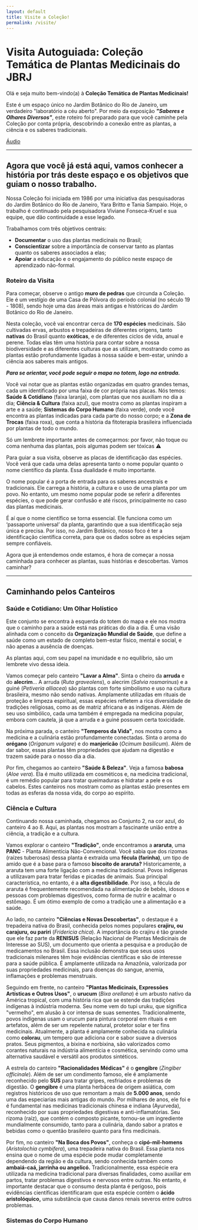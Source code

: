```yaml
---
layout: default
title: Visite a Coleção!
permalink: /visite/
---
```


# Visita Autoguiada: Coleção Temática de Plantas Medicinais do JBRJ

Olá e seja muito bem-vindo(a) à **Coleção Temática de Plantas Medicinais!** 

Este é um espaço único no Jardim Botânico do Rio de Janeiro, um verdadeiro "laboratório a céu aberto".
Por meio da exposição ***"Saberes e Olhares Diversos"***, este roteiro foi preparado para que você caminhe pela Coleção por conta própria, descobrindo a conexão entre as plantas, a ciência e os saberes tradicionais.

<p style="text-align: justify;">
    <a href="https://drive.google.com/file/d/1O1NTkjZgFvp4RaTAlduH9NVkBPh_j4Cy/view?usp=sharing" class="button-secondary" target="_blank">Áudio</a>
</p>

---

## Agora que você já está aqui, vamos conhecer a história por trás deste espaço e os objetivos que guiam o nosso trabalho.

Nossa Coleção foi iniciada em 1986 por uma iniciativa das pesquisadoras do Jardim Botânico do Rio de Janeiro, Yara Britto e Tania Sampaio. Hoje, o trabalho é continuado pela pesquisadora Viviane Fonseca-Kruel e sua equipe, que dão continuidade a esse legado.

Trabalhamos com três objetivos centrais: 
- **Documentar** o uso das plantas medicinais no Brasil;
- **Conscientizar** sobre a importância de conservar tanto as plantas quanto os saberes associados a elas;
- **Apoiar** a educação e o engajamento do público neste espaço de aprendizado não-formal.

### Roteiro da Visita
Para começar, observe o antigo **muro de pedras** que circunda a Coleção. Ele é um vestígio de uma Casa de Pólvora do período colonial (no século 19 - 1808), sendo hoje uma das áreas mais antigas e históricas do Jardim Botânico do Rio de Janeiro.

Nesta coleção, você vai encontrar cerca de **170 espécies** medicinais. São cultivadas ervas, arbustos e trepadeiras de diferentes origens, tanto **nativas** do Brasil quanto **exóticas**, e de diferentes ciclos de vida, anual e perene. Todas elas têm uma história para contar sobre a nossa biodiversidade e as diferentes culturas que as utilizam, mostrando como as plantas estão profundamente ligadas à nossa saúde e bem-estar, unindo a ciência aos saberes mais antigos.

***Para se orientar, você pode seguir o mapa no totem, logo na entrada.***

Você vai notar que as plantas estão organizadas em quatro grandes temas, cada um identificado por uma faixa de cor própria nas placas. Nós temos: **Saúde & Cotidiano** (faixa laranja), com plantas que nos auxiliam no dia a dia; **Ciência & Cultura** (faixa azul), que mostra como as plantas inspiram a arte e a saúde; **Sistemas do Corpo Humano** (faixa verde), onde você encontra as plantas indicadas para cada parte do nosso corpo; e a **Zona de Trocas** (faixa roxa), que conta a história da fitoterapia brasileira influenciada por plantas de todo o mundo.

<div class="destaque-caixa">
    Só um lembrete importante antes de começarmos: por favor, não toque ou coma nenhuma das plantas, pois algumas podem ser tóxicas ⚠️
</div>

Para guiar a sua visita, observe as placas de identificação das espécies. Você verá que cada uma delas apresenta tanto o nome popular quanto o nome científico da planta. Essa dualidade é muito importante.

O nome popular é a porta de entrada para os saberes ancestrais e tradicionais. Ele carrega a história, a cultura e o uso de uma planta por um povo. No entanto, um mesmo nome popular pode se referir a diferentes espécies, o que pode gerar confusão e até riscos, principalmente no caso das plantas medicinais.

É aí que o nome científico se torna essencial. Ele funciona como um ‘passaporte universal’ da planta, garantindo que a sua identificação seja única e precisa. Por isso, no Jardim Botânico, nosso foco é ter a identificação científica correta, para que os dados sobre as espécies sejam sempre confiáveis.

Agora que já entendemos onde estamos, é hora de começar a nossa caminhada para conhecer as plantas, suas histórias e descobertas. Vamos caminhar?

---

## Caminhando pelos Canteiros
### Saúde e Cotidiano: Um Olhar Holístico
Este conjunto se encontra à esquerda do totem do mapa e ele nos mostra que o caminho para a saúde está nas práticas do dia a dia. É uma visão alinhada com o conceito da **Organização Mundial de Saúde**, que define a saúde como um estado de completo bem-estar físico, mental e social, e não apenas a ausência de doenças.

As plantas aqui, com seu papel na imunidade e no equilíbrio, são um lembrete vivo dessa ideia.

Vamos começar pelo canteiro **"Lavar a Alma"**. Sinta o cheiro da **arruda** e do **alecrim**... A arruda (*Ruta graveolens*), o alecrim (*Salvia rosmarinus*) e a guiné (*Petiveria alliacea*) são plantas com forte simbolismo e uso na cultura brasileira, mesmo não sendo nativas. Amplamente utilizadas em rituais de proteção e limpeza espiritual, essas espécies refletem a rica diversidade de tradições religiosas, como as de matriz africana e as indígenas. Além de seu uso simbólico, cada uma também é empregada na medicina popular, embora com cautela, já que a arruda e a guiné possuem certa toxicidade.

Na próxima parada, o canteiro **"Temperos da Vida"**, nos mostra como a medicina e a culinária estão profundamente conectadas. Sinta o aroma do **orégano** (*Origanum vulgare*) e do **manjericão** (*Ocimum basilicum*). Além de dar sabor, essas plantas têm propriedades que ajudam na digestão e trazem saúde para o nosso dia a dia.

Por fim, chegamos ao canteiro **"Saúde & Beleza"**. Veja a famosa **babosa** (*Aloe vera*). Ela é muito utilizada em cosméticos e, na medicina tradicional, é um remédio popular para tratar queimaduras e hidratar a pele e os cabelos.
Estes canteiros nos mostram como as plantas estão presentes em todas as esferas da nossa vida, do corpo ao espírito.

### Ciência e Cultura
Continuando nossa caminhada, chegamos ao Conjunto 2, na cor azul, do canteiro 4 ao 8. Aqui, as plantas nos mostram a fascinante união entre a ciência, a tradição e a cultura.

Vamos explorar o canteiro **"Tradição"**, onde encontramos a **araruta**, uma **PANC** - Planta Alimentícia Não-Convencional. Você sabia que dos rizomas (raízes tuberosas) dessa planta é extraída uma **fécula (farinha)**, um tipo de amido que é a base para o famoso **biscoito de araruta?** Historicamente, a araruta tem uma forte ligação com a medicina tradicional. Povos indígenas a utilizavam para tratar feridas e picadas de animais. Sua principal característica, no entanto, é a **alta digestibilidade**. Por isso, a fécula de araruta é frequentemente recomendada na alimentação de bebês, idosos e pessoas com problemas digestivos, como forma de nutrir e acalmar o estômago. É um ótimo exemplo de como a tradição une a alimentação e a saúde.

Ao lado, no canteiro **"Ciências e Novas Descobertas"**, o destaque é a trepadeira nativa do Brasil, conhecida pelos nomes populares **crajiru, ou carajuru, ou pariri** (*Fridericia chica*). A importância do crajiru é tão grande que ele faz parte da **RENISUS** (Relação Nacional de Plantas Medicinais de Interesse ao SUS), um documento que orienta a pesquisa e a produção de medicamentos no Brasil. Essa inclusão demonstra que seus usos tradicionais milenares têm hoje evidências científicas e são de interesse para a saúde pública. É amplamente utilizada na Amazônia, valorizada por suas propriedades medicinais, para doenças do sangue, anemia, inflamações e problemas menstruais. 

Seguindo em frente, no canteiro **"Plantas Medicinais, Expressões Artísticas e Outros Usos"**, o **urucum** (*Bixa orellana*) é um arbusto nativo da América tropical, com uma história rica que se estende das tradições indígenas à indústria moderna. Seu nome vem do tupi uruku, que significa "vermelho", em alusão à cor intensa de suas sementes. Tradicionalmente, povos indígenas usam o urucum para pintura corporal em rituais e em artefatos, além de ser um repelente natural, protetor solar e ter fins medicinais. Atualmente, a planta é amplamente conhecida na culinária como **colorau**, um tempero que adiciona cor e sabor suave a diversos pratos. Seus pigmentos, a bixina e norbixina, são valorizados como corantes naturais na indústria alimentícia e cosmética, servindo como uma alternativa saudável e versátil aos produtos sintéticos.

A estrela do canteiro **"Racionalidades Médicas"** é o **gengibre** (*Zingiber officinale*). Além de ser um condimento famoso, ele é amplamente reconhecido pelo **SUS** para tratar gripes, resfriados e problemas de digestão. O **gengibre** é uma planta herbácea de origem asiática, com registros históricos de uso que remontam a mais de **5.000 anos**, sendo uma das especiarias mais antigas do mundo. Por milhares de anos, ele foi e é fundamental nas medicinas tradicionais chinesa e indiana (Ayurveda), reconhecido por suas propriedades digestivas e anti-inflamatórias. Seu rizoma (raíz), que contém o composto picante, tornou-se um ingrediente mundialmente consumido, tanto para a culinária, dando sabor a pratos e bebidas como o quentão brasileiro quanto para fins medicinais.

Por fim, no canteiro **"Na Boca dos Povos"**, conheça o **cipó-mil-homens** (*Aristolochia cymbifera*), uma trepadeira nativa do Brasil. Essa planta nos ensina que o nome de uma espécie pode mudar completamente dependendo da região e da cultura, sendo conhecida também como **ambaiá-caá, jarrinha ou angelicó.** Tradicionalmente, essa espécie era utilizada na medicina tradicional para diversas finalidades, como auxiliar em partos, tratar problemas digestivos e nervosos entre outras. No entanto, é importante destacar que o consumo desta planta é perigoso, pois evidências científicas identificaram que esta espécie contém o **ácido aristolóquico,** uma substância que causa danos renais severos entre outros problemas.

### Sistemas do Corpo Humano
